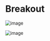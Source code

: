 # Breakout

![image](https://user-images.githubusercontent.com/19776837/43684567-e22054e2-98a2-11e8-869d-fb40faf0a6d7.png)

![image](https://user-images.githubusercontent.com/19776837/43684570-eeac19da-98a2-11e8-8772-ca2eb36a17e5.png)
